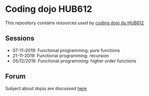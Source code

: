 # Coding dojo HUB612

This repository contains resources used by [coding dojo du HUB612](https://www.meetup.com/fr-FR/Les-coding-dojos-du-HUB612/) 

## Sessions

* 07-11-2019: Functional programming: pure functions
* 21-11-2019: Functional programming: recursion
* 05/12/2019: Functional programming: higher order functions


## Forum

Subject about dojos are discussed [here](https://groups.google.com/forum/#!forum/coding-dojo-du-b612)
